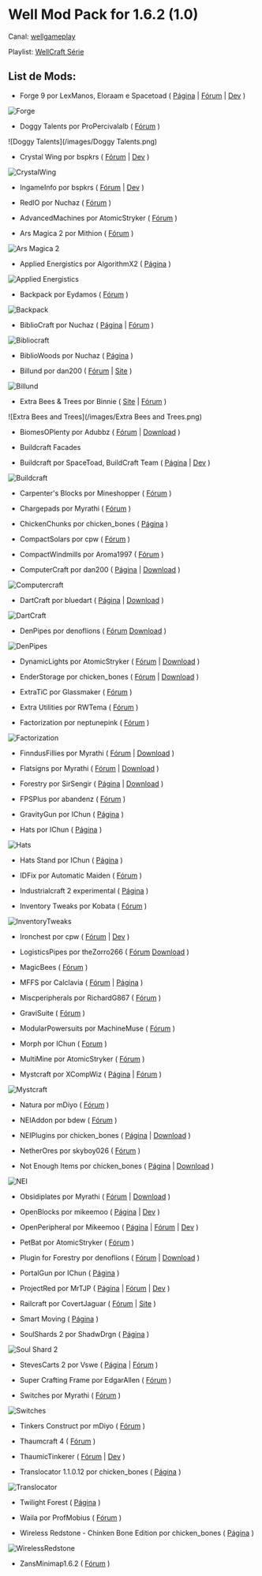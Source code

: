 Well Mod Pack for 1.6.2 (1.0)
=========

Canal: [wellgameplay](http://www.youtube.com/user/wellgameplay)

Playlist: [WellCraft Série](#)

List de Mods:
------

- Forge 9 por LexManos, Eloraam e Spacetoad (
[Página](http://files.minecraftforge.net/)
 | [Fórum](http://www.minecraftforge.net/forum/)
 | [Dev](https://github.com/MinecraftForge/MinecraftForge)
)

![Forge](/images/Forge.png)

- Doggy Talents por ProPercivalalb (
[Fórum](http://www.minecraftforum.net/topic/1650096-)
)

![Doggy Talents](/images/Doggy Talents.png)

- Crystal Wing por bspkrs (
[Fórum](http://www.minecraftforum.net/topic/1114612-)
 | [Dev](https://github.com/bspkrs/CrystalWing)
)

![CrystalWing](/images/CrystalWing.png)

- IngameInfo por bspkrs (
[Fórum](http://www.minecraftforum.net/topic/1114612-)
 | [Dev](https://github.com/bspkrs/IngameInfo)
)

- RedIO por Nuchaz (
[Fórum](http://www.computercraft.info/forums2/index.php?/topic/13519-)
)

- AdvancedMachines por AtomicStryker (
[Fórum](http://forum.industrial-craft.net/index.php?page=Thread&threadID=4907)
)

- Ars Magica 2 por Mithion (
[Fórum](http://www.minecraftforum.net/topic/2028696-)
)

![Ars Magica 2](/images/AM2.png)

- Applied Energistics por AlgorithmX2 (
[Página](http://ae-mod.info/)
)

![Applied Energistics](/images/AppliedEnergistics.png)

- Backpack por Eydamos (
[Fórum](http://www.minecraftforum.net/topic/1492661-) 
)

![Backpack](/images/Backpack.png)

- BiblioCraft por Nuchaz (
[Página](http://www.bibliocraftmod.com/)
 | [Fórum](http://www.minecraftforum.net/topic/1680480-)
)

![Bibliocraft](/images/Bibliocraft.png)

- BiblioWoods por Nuchaz (
[Página](http://www.bibliocraftmod.com/)
)

- Billund por dan200 (
[Fórum](http://www.minecraftforum.net/topic/1936273-)
 | [Site](http://computercraft.info)
)

![Billund](/images/Billund.png)

- Extra Bees & Trees por Binnie (
[Site](http://extrabees.accudio.com/)
 | [Fórum](http://www.minecraftforum.net/topic/1324321-)
)

![Extra Bees and Trees](/images/Extra Bees and Trees.png)

- BiomesOPlenty por Adubbz (
[Fórum](http://www.minecraftforge.net/forum/index.php/topic,13244.0.html)
 | [Download](http://files.minecraftforge.net/BiomesOPlenty/)
)

- Buildcraft Facades

- Buildcraft por SpaceToad, BuildCraft Team (
[Página](http://www.mod-buildcraft.com/)
 | [Dev](https://github.com/BuildCraft/BuildCraft)
)

![Buildcraft](/images/Buildcraft.png)

- Carpenter's Blocks por Mineshopper (
[Fórum](http://www.minecraftforum.net/topic/1790919-) 
)

- Chargepads por Myrathi (
[Fórum](http://forum.industrial-craft.net/?page=Thread&threadID=7892)
)

- ChickenChunks por chicken_bones (
[Página](http://www.minecraftforum.net/topic/909223-164-)
)

- CompactSolars por cpw (
[Fórum](http://forum.industrial-craft.net/?page=Thread&threadID=4827)
)

- CompactWindmills por Aroma1997 (
[Fórum](http://forum.industrial-craft.net/index.php?page=Thread&threadID=9205)
)

- ComputerCraft por dan200 (
[Página](http://www.computercraft.info/)
 | [Download](http://www.mediafire.com/download/b90mr75p779wj2e/ComputerCraft1.56.zip)
)

![Computercraft](/images/Computercraft.png)

- DartCraft por bluedart (
[Página](http://www.minecraftforum.net/topic/1686840-)
 | [Download](http://adf.ly/XWWjk)
)

![DartCraft](/images/DartCraft.png)

- DenPipes por denoflions (
[Fórum](http://www.minecraftforum.net/topic/1253666-)
[Download](http://denoflionsx.info/)
)

![DenPipes](/images/DenPipes.png)

- DynamicLights por AtomicStryker (
[Fórum](http://www.minecraftforum.net/topic/184426-)
 | [Download](http://www.atomicstryker.net/dynamiclights.html)
)

- EnderStorage por chicken_bones (
[Fórum](http://www.minecraftforum.net/topic/909223-)
 | [Download](http://adf.ly/Sohmb)
)

- ExtraTiC por Glassmaker (
[Fórum](http://www.minecraftforum.net/topic/1985397-) 
)

- Extra Utilities por RWTema (
[Fórum](http://www.minecraftforum.net/topic/1776056-) 
)

- Factorization por neptunepink (
[Fórum](http://www.minecraftforum.net/topic/1351802-) 
)

![Factorization](/images/Factorization.png)

- FinndusFillies por Myrathi (
[Fórum](http://forum.feed-the-beast.com/threads/myrathis-mod-compendium.18505/)
 | [Download](http://minecraft.curseforge.com/mc-mods/finndusfillies/) 
)

- Flatsigns  por Myrathi (
[Fórum](http://forum.feed-the-beast.com/threads/myrathis-mod-compendium.18505/)
 | [Download](http://minecraft.curseforge.com/mc-mods/finndusfillies/) 
)

- Forestry por SirSengir (
[Página](http://forestry.sengir.net/)
 | [Download](http://www.curseforge.com/media/files/742/563/forestry-A-2.3.0.2.jar)
)

- FPSPlus por abandenz (
[Fórum](http://www.minecraftforum.net/topic/1904538-)
)

- GravityGun por IChun (
[Página](http://ichun.us/mods/gravity-gun/) 
)

- Hats por IChun (
[Página](http://ichun.us/mods/hats/)
)

![Hats](/images/Hats.png)

- Hats Stand por IChun (
[Página](http://ichun.us/mods/hats/hat-stand/)
)

- IDFix por Automatic Maiden (
[Fórum](http://www.minecraftforum.net/topic/1928632-)
)

- Industrialcraft 2 experimental (
[Página](http://ic2api.player.to:8080/job/IC2_experimental/)
)

- Inventory Tweaks por Kobata (
[Fórum](http://www.minecraftforum.net/topic/1720872-)
)

![InventoryTweaks](/images/InventoryTweaks.png)

- Ironchest por cpw (
[Fórum](http://www.minecraftforum.net/topic/981855-)
 | [Dev](https://github.com/cpw/ironchest)
)

- LogisticsPipes por theZorro266 (
[Fórum](http://www.minecraftforum.net/topic/1831791-)
[Download](http://ci.thezorro266.com/job/LogisticsPipesMC1.6.2-Dev/)
)

- MagicBees (
[Fórum](http://forestry.sengir.net/forum/viewtopic.php?id=17)
)

- MFFS por Calclavia (
[Fórum](http://www.minecraftforum.net/topic/1703498-)
 | [Página](http://universalelectricity.com/mffs)
)

- Miscperipherals por RichardG867 (
[Fórum](http://www.computercraft.info/forums2/index.php?/topic/4587-)
)

- GraviSuite (
[Fórum](http://forum.industrial-craft.net/index.php?page=Thread&threadID=6915)
)

- ModularPowersuits por MachineMuse (
[Fórum](http://machinemuse.net/)
)

- Morph por IChun (
[Forum](http://ichun.us/mods/morph/)
)

- MultiMine por AtomicStryker (
[Fórum](http://www.minecraftforum.net/topic/485526-)
)

- Mystcraft por XCompWiz (
[Página](http://binarymage.com/)
 | [Fórum](http://www.minecraftforum.net/topic/918541-)
)

![Mystcraft](/images/Mystcraft.png)

- Natura por mDiyo (
[Fórum](http://www.minecraftforum.net/topic/1753754-) 
)

- NEIAddon por bdew (
[Fórum](http://www.minecraftforum.net/topic/1803460-)
)

- NEIPlugins por chicken_bones (
[Página](https://bitbucket.org/mistaqur/nei_plugins/wiki/Home)
 | [Download](http://bit.ly/1ePA29U)
)

- NetherOres por skyboy026 (
[Fórum](http://www.minecraftforum.net/topic/2016680-) 
)

- Not Enough Items por chicken_bones (
[Página](http://www.minecraftforum.net/topic/909223-)
 | [Download](http://adf.ly/SohmZ)
)

![NEI](/images/NEI.png)

- Obsidiplates por Myrathi (
[Fórum](http://forum.industrial-craft.net/?page=Thread&threadID=7892)
 | [Download](http://minecraft.curseforge.com/mc-mods/obsidiplates/)
)

- OpenBlocks por mikeemoo (
[Página](http://www.openmods.info/openblocks/)
 | [Dev](https://github.com/OpenMods/OpenBlocks)
)

- OpenPeripheral por Mikeemoo (
[Página](http://www.openperipheral.info/openperipheral/)
 | [Fórum](http://www.computercraft.info/forums2/index.php?/topic/13063-mc-152-cc-153-openperipheral/)
 | [Dev](https://github.com/Mikeemoo/OpenPeripheral)
)

- PetBat por AtomicStryker (
[Fórum](http://www.minecraftforum.net/topic/1545901-) 
)

- Plugin for Forestry por denoflions (
[Fórum](http://www.minecraftforum.net/topic/1253666-)
 | [Download](https://www.dropbox.com/sh/qqgsswnyxh2mq9f/pjGjZDi--8)
)

- PortalGun por IChun (
[Página](http://ichun.us/mods/portalgun/)
)

- ProjectRed por MrTJP (
[Página](http://projectred.endermedia.org/)
 | [Fórum](http://www.minecraftforum.net/topic/1885652-)
 | [Dev](https://github.com/MrTJP/ProjectRed)
)

- Railcraft por CovertJaguar (
[Fórum](http://www.minecraftforum.net/topic/701990-)
 | [Site](http://www.railcraft.info/)
)

- Smart Moving (
[Página](http://www.minecraftforum.net/topic/361430-)
)

- SoulShards 2 por ShadwDrgn (
[Página](http://www.minecraftforum.net/topic/1475847-)
)

![Soul Shard 2](/images/SoulShard2.png)

- StevesCarts 2 por Vswe (
[Página](http://stevescarts2.wikispaces.com/)
 | [Fórum](http://www.minecraftforum.net/topic/680276-)
)

- Super Crafting Frame por EdgarAllen (
[Fórum](http://www.minecraftforum.net/topic/1870830-)
)

- Switches por Myrathi (
[Fórum](http://forum.feed-the-beast.com/threads/myrathis-mod-compendium.18505/)
)

![Switches](/images/Switches.png)

- Tinkers Construct por mDiyo (
[Fórum](http://www.minecraftforum.net/topic/1659892-)
)

- Thaumcraft 4 (
 [Fórum](http://www.minecraftforum.net/topic/2011841-)
)

- ThaumicTinkerer (
 [Fórum](http://www.minecraftforum.net/topic/1813058-)
 | [Dev](https://github.com/Vazkii/ThaumicTinkerer)
)

- Translocator 1.1.0.12 por chicken_bones (
[Página](http://www.minecraftforum.net/topic/909223-)
)

![Translocator](/images/Translocator.png)

- Twilight Forest (
[Página](http://www.minecraftforum.net/topic/561673-)
)

- Waila por ProfMobius (
[Fórum](http://www.minecraftforum.net/topic/1846244-)
)

- Wireless Redstone - Chinken Bone Edition por chicken_bones (
[Página](http://www.minecraftforum.net/topic/909223-)
)

![WirelessRedstone](/images/WirelessRedstone.png)

- ZansMinimap1.6.2 (
[Fórum](http://www.minecraftforum.net/topic/1116564-)
)
